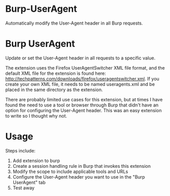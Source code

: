 # Burp-UserAgent
Automatically modify the User-Agent header in all Burp requests.

Burp UserAgent
=========

Update or set the User-Agent header in all requests to a specific value.

The extension uses the Firefox UserAgentSwitcher XML file format, and the default XML file for the extension is found here: <a href="http://techpatterns.com/downloads/firefox/useragentswitcher.xml">http://techpatterns.com/downloads/firefox/useragentswitcher.xml</a>.  If you create your own XML file, it needs to be named useragents.xml and be placed in the same directory as the extension.

There are probably limited use cases for this extension, but at times I have found the need to use a tool or browser through Burp that didn't have an option for configuring the User-Agent header.  This was an easy extension to write so I thought why not.

Usage
=====

Steps include:
<ol>
<li>Add extension to burp</li>
<li>Create a session handling rule in Burp that invokes this extension</li>
<li>Modify the scope to include applicable tools and URLs</li>
<li>Configure the User-Agent header you want to use in the "Burp UserAgent" tab</li>
<li>Test away</li>
</ol>
